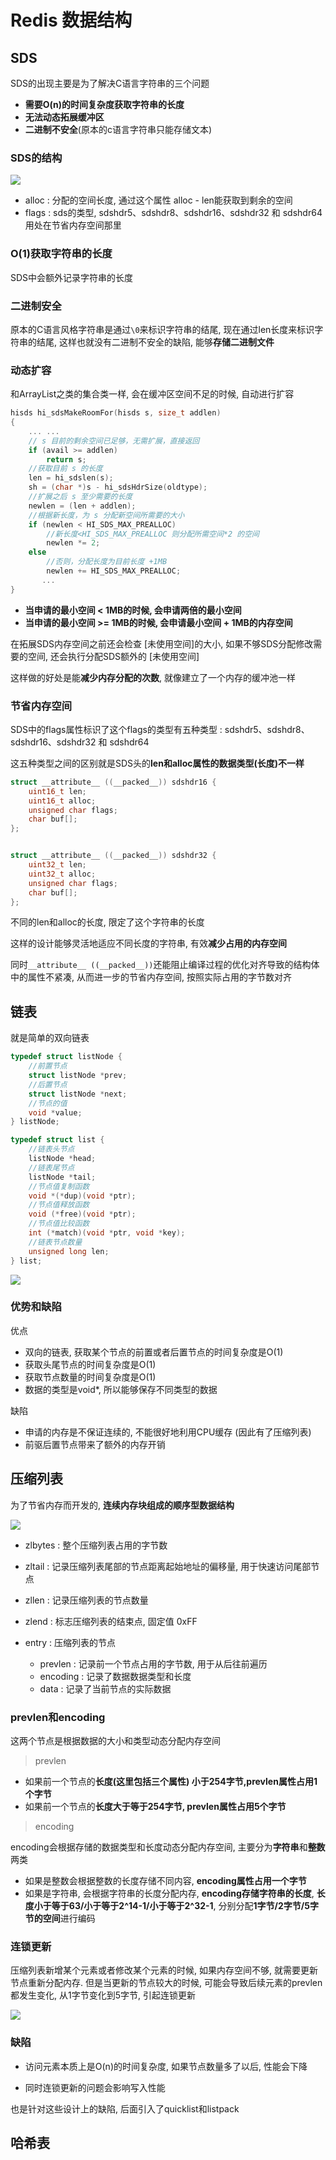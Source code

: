 # Redis 数据结构

## SDS

SDS的出现主要是为了解决C语言字符串的三个问题

- **需要O(n)的时间复杂度获取字符串的长度**
- **无法动态拓展缓冲区**
- **二进制不安全**(原本的c语言字符串只能存储文本)



### SDS的结构

![](https://img-blog.csdnimg.cn/img_convert/516738c4058cdf9109e40a7812ef4239.png)

- alloc : 分配的空间长度, 通过这个属性 alloc - len能获取到剩余的空间
- flags : sds的类型, sdshdr5、sdshdr8、sdshdr16、sdshdr32 和 sdshdr64用处在节省内存空间那里

### O(1)获取字符串的长度

SDS中会额外记录字符串的长度

### 二进制安全

原本的C语言风格字符串是通过`\0`来标识字符串的结尾, 现在通过len长度来标识字符串的结尾, 这样也就没有二进制不安全的缺陷, 能够**存储二进制文件**

### 动态扩容

和ArrayList之类的集合类一样, 会在缓冲区空间不足的时候, 自动进行扩容

```c
hisds hi_sdsMakeRoomFor(hisds s, size_t addlen)
{
    ... ...
    // s 目前的剩余空间已足够，无需扩展，直接返回
    if (avail >= addlen)
        return s;
    //获取目前 s 的长度
    len = hi_sdslen(s);
    sh = (char *)s - hi_sdsHdrSize(oldtype);
    //扩展之后 s 至少需要的长度
    newlen = (len + addlen);
    //根据新长度，为 s 分配新空间所需要的大小
    if (newlen < HI_SDS_MAX_PREALLOC)
        //新长度<HI_SDS_MAX_PREALLOC 则分配所需空间*2 的空间
        newlen *= 2;
    else
        //否则，分配长度为目前长度 +1MB
        newlen += HI_SDS_MAX_PREALLOC;
       ...
}
```

- **当申请的最小空间 < 1MB的时候, 会申请两倍的最小空间**
- **当申请的最小空间 >= 1MB的时候, 会申请最小空间 + 1MB的内存空间**

在拓展SDS内存空间之前还会检查 \[未使用空间\]的大小, 如果不够SDS分配修改需要的空间, 还会执行分配SDS额外的 \[未使用空间\]

这样做的好处是能**减少内存分配的次数**, 就像建立了一个内存的缓冲池一样

### 节省内存空间

SDS中的flags属性标识了这个flags的类型有五种类型 : sdshdr5、sdshdr8、sdshdr16、sdshdr32 和 sdshdr64

这五种类型之间的区别就是SDS头的**len和alloc属性的数据类型(长度)不一样**

```c
struct __attribute__ ((__packed__)) sdshdr16 {
    uint16_t len;
    uint16_t alloc; 
    unsigned char flags; 
    char buf[];
};


struct __attribute__ ((__packed__)) sdshdr32 {
    uint32_t len;
    uint32_t alloc; 
    unsigned char flags;
    char buf[];
};
```

不同的len和alloc的长度, 限定了这个字符串的长度

这样的设计能够灵活地适应不同长度的字符串, 有效**减少占用的内存空间**

同时`__attribute__ ((__packed__))`还能阻止编译过程的优化对齐导致的结构体中的属性不紧凑, 从而进一步的节省内存空间, 按照实际占用的字节数对齐

## 链表

就是简单的双向链表

```c
typedef struct listNode {
    //前置节点
    struct listNode *prev;
    //后置节点
    struct listNode *next;
    //节点的值
    void *value;
} listNode;
```

```c
typedef struct list {
    //链表头节点
    listNode *head;
    //链表尾节点
    listNode *tail;
    //节点值复制函数
    void *(*dup)(void *ptr);
    //节点值释放函数
    void (*free)(void *ptr);
    //节点值比较函数
    int (*match)(void *ptr, void *key);
    //链表节点数量
    unsigned long len;
} list;
```

![](https://img-blog.csdnimg.cn/img_convert/cadf797496816eb343a19c2451437f1e.png)

### 优势和缺陷

优点

- 双向的链表, 获取某个节点的前置或者后置节点的时间复杂度是O(1)
- 获取头尾节点的时间复杂度是O(1)
- 获取节点数量的时间复杂度是O(1)
- 数据的类型是void*, 所以能够保存不同类型的数据

缺陷

- 申请的内存是不保证连续的, 不能很好地利用CPU缓存 (因此有了压缩列表)
- 前驱后置节点带来了额外的内存开销

## 压缩列表

为了节省内存而开发的, **连续内存块组成的顺序型数据结构**

![](https://img-blog.csdnimg.cn/img_convert/a3b1f6235cf0587115b21312fe60289c.png)

- zlbytes : 整个压缩列表占用的字节数
- zltail : 记录压缩列表尾部的节点距离起始地址的偏移量, 用于快速访问尾部节点
- zllen : 记录压缩列表的节点数量
- zlend : 标志压缩列表的结束点, 固定值 0xFF

- entry : 压缩列表的节点
  - prevlen : 记录前一个节点占用的字节数, 用于从后往前遍历
  - encoding : 记录了数据数据类型和长度
  - data : 记录了当前节点的实际数据

### prevlen和encoding

这两个节点是根据数据的大小和类型动态分配内存空间

>  prevlen 

- 如果前一个节点的**长度(这里包括三个属性) 小于254字节,prevlen属性占用1个字节**
- 如果前一个节点的**长度大于等于254字节, prevlen属性占用5个字节**

> encoding

encoding会根据存储的数据类型和长度动态分配内存空间, 主要分为**字符串**和**整数**两类

- 如果是整数会根据整数的长度存储不同内容, **encoding属性占用一个字节**
- 如果是字符串, 会根据字符串的长度分配内存, **encoding存储字符串的长度**, **长度小于等于63/小于等于2^14-1/小于等于2^32-1**, 分别分配**1字节/2字节/5字节的空间**进行编码

### 连锁更新

压缩列表新增某个元素或者修改某个元素的时候, 如果内存空间不够, 就需要更新节点重新分配内存. 但是当更新的节点较大的时候, 可能会导致后续元素的prevlen都发生变化, 从1字节变化到5字节, 引起连锁更新

![](https://img-blog.csdnimg.cn/img_convert/1f0e5ae7ab749078cadda5ba0ed98eac.png)

### 缺陷

- 访问元素本质上是O(n)的时间复杂度, 如果节点数量多了以后, 性能会下降

- 同时连锁更新的问题会影响写入性能

也是针对这些设计上的缺陷, 后面引入了quicklist和listpack

## 哈希表

